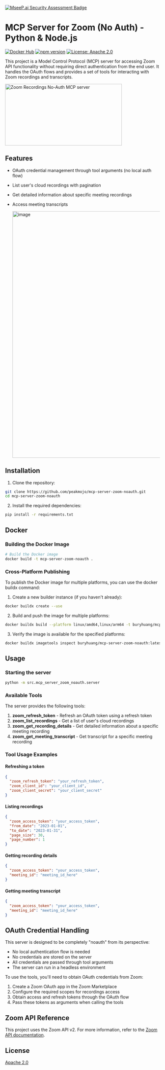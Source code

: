 [![MseeP.ai Security Assessment Badge](https://mseep.net/pr/peakmojo-mcp-server-zoom-noauth-badge.png)](https://mseep.ai/app/peakmojo-mcp-server-zoom-noauth)

# MCP Server for Zoom (No Auth) - Python & Node.js

[![Docker Hub](https://img.shields.io/docker/pulls/buryhuang/mcp-server-zoom-noauth?label=Docker%20Hub)](https://hub.docker.com/r/buryhuang/mcp-server-zoom-noauth)  [![npm version](https://img.shields.io/npm/v/@peakmojo/mcp-server-zoom-noauth.svg)](https://www.npmjs.com/package/@peakmojo/mcp-server-zoom-noauth) [![License: Apache 2.0](https://img.shields.io/badge/license-Apache%202.0-blue.svg?style=flat)](https://opensource.org/licenses/MIT)

This project is a Model Control Protocol (MCP) server for accessing Zoom API functionality without requiring direct authentication from the end user. It handles the OAuth flows and provides a set of tools for interacting with Zoom recordings and transcripts.

<a href="https://glama.ai/mcp/servers/@peakmojo/mcp-server-zoom-noauth">
  <img width="380" height="200" src="https://glama.ai/mcp/servers/@peakmojo/mcp-server-zoom-noauth/badge" alt="Zoom Recordings No-Auth MCP server" />
</a>

## Features

- OAuth credential management through tool arguments (no local auth flow)
- List user's cloud recordings with pagination
- Get detailed information about specific meeting recordings
- Access meeting transcripts

  <img width="800" alt="image" src="https://github.com/user-attachments/assets/2e2ae569-fa10-427a-8dc0-24e7a811bfb1" />


## Installation

1. Clone the repository:
```bash
git clone https://github.com/peakmojo/mcp-server-zoom-noauth.git
cd mcp-server-zoom-noauth
```

2. Install the required dependencies:
```bash
pip install -r requirements.txt
```

## Docker

### Building the Docker Image

```bash
# Build the Docker image
docker build -t mcp-server-zoom-noauth .
```

### Cross-Platform Publishing

To publish the Docker image for multiple platforms, you can use the docker buildx command:

1. Create a new builder instance (if you haven't already):
```bash
docker buildx create --use
```

2. Build and push the image for multiple platforms:
```bash
docker buildx build --platform linux/amd64,linux/arm64 -t buryhuang/mcp-server-zoom-noauth:latest --push .
```

3. Verify the image is available for the specified platforms:
```bash
docker buildx imagetools inspect buryhuang/mcp-server-zoom-noauth:latest
```

## Usage

### Starting the server

```bash
python -m src.mcp_server_zoom_noauth.server
```

### Available Tools

The server provides the following tools:

1. **zoom_refresh_token** - Refresh an OAuth token using a refresh token
2. **zoom_list_recordings** - Get a list of user's cloud recordings
3. **zoom_get_recording_details** - Get detailed information about a specific meeting recording
4. **zoom_get_meeting_transcript** - Get transcript for a specific meeting recording

### Tool Usage Examples

#### Refreshing a token

```json
{
  "zoom_refresh_token": "your_refresh_token",
  "zoom_client_id": "your_client_id",
  "zoom_client_secret": "your_client_secret"
}
```

#### Listing recordings

```json
{
  "zoom_access_token": "your_access_token",
  "from_date": "2023-01-01",
  "to_date": "2023-01-31",
  "page_size": 30,
  "page_number": 1
}
```

#### Getting recording details

```json
{
  "zoom_access_token": "your_access_token",
  "meeting_id": "meeting_id_here"
}
```

#### Getting meeting transcript

```json
{
  "zoom_access_token": "your_access_token",
  "meeting_id": "meeting_id_here"
}
```

## OAuth Credential Handling

This server is designed to be completely "noauth" from its perspective:
- No local authentication flow is needed
- No credentials are stored on the server
- All credentials are passed through tool arguments
- The server can run in a headless environment

To use the tools, you'll need to obtain OAuth credentials from Zoom:
1. Create a Zoom OAuth app in the Zoom Marketplace
2. Configure the required scopes for recordings access
3. Obtain access and refresh tokens through the OAuth flow
4. Pass these tokens as arguments when calling the tools

## Zoom API Reference

This project uses the Zoom API v2. For more information, refer to the [Zoom API documentation](https://developers.zoom.us/docs/api/).

## License

[Apache 2.0](LICENSE) 